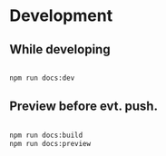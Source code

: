 # Development

## While developing

```Bash

npm run docs:dev

```

## Preview before evt. push.

```Bash

npm run docs:build
npm run docs:preview

```